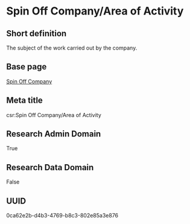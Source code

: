 # Spin Off Company/Area of Activity
## Short definition
The subject of the work carried out by the company.
## Base page
[Spin Off Company](https://github.com/EuroCRIS/CASRAI-Dictionairies/blob/main/Objects/Spin%20Off%20Company.md)
## Meta title
csr:Spin Off Company/Area of Activity
## Research Admin Domain
True
## Research Data Domain
False
## UUID
0ca62e2b-d4b3-4769-b8c3-802e85a3e876
